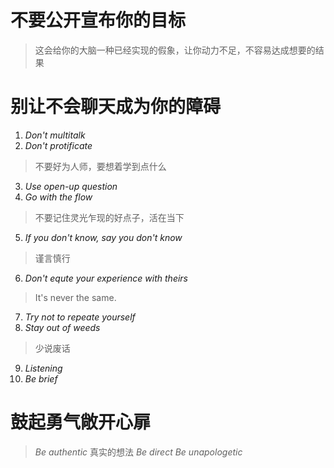 # 不要公开宣布你的目标  
> 这会给你的大脑一种已经实现的假象，让你动力不足，不容易达成想要的结果
# 别让不会聊天成为你的障碍  
1. *Don't multitalk*
2. *Don't protificate*
> 不要好为人师，要想着学到点什么  
3. *Use open-up question*
4. *Go with the flow*
> 不要记住灵光乍现的好点子，活在当下
5. *If you don't know, say you don't know*
> 谨言慎行
6. *Don't equte your experience with theirs*
> It's never the same.
7. *Try not to repeate yourself*
8. *Stay out of weeds*
> 少说废话
9. *Listening*
10. *Be brief*
# 鼓起勇气敞开心扉  
> *Be authentic*
真实的想法
> *Be direct*
> *Be unapologetic*
